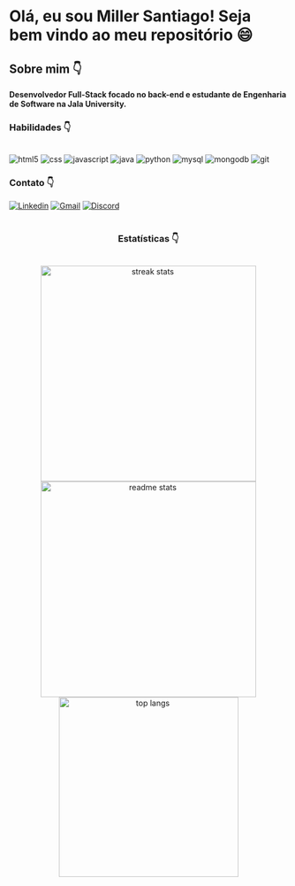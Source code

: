 
#  Olá, eu sou Miller Santiago! Seja bem vindo ao meu repositório 😄

## Sobre mim 👇
 
<strong>Desenvolvedor Full-Stack focado no back-end e estudante de Engenharia de Software na Jala University.</strong>

### Habilidades 👇

<div style="display= inline_block"><br>
<img alt="html5" src="https://img.shields.io/badge/HTML5-E34F26?style=for-the-badge&logo=html5&logoColor=white">
<img alt="css" src="https://img.shields.io/badge/CSS3-1572B6?style=for-the-badge&logo=css3&logoColor=white">
<img alt="javascript" src="https://img.shields.io/badge/JavaScript-F7DF1E?style=for-the-badge&logo=javascript&logoColor=black">
<img alt="java" src="https://img.shields.io/badge/Java-ED8B00?style=for-the-badge&logo=openjdk&logoColor=white">
<img alt="python" src="https://img.shields.io/badge/python-3670A0?style=for-the-badge&logo=python&logoColor=ffdd54">
<img alt="mysql" src="https://shields.io/badge/MySQL-lightgrey?logo=mysql&style=plastic&logoColor=white&labelColor=blue">
<img alt="mongodb" src="https://img.shields.io/badge/-MongoDB-4DB33D?style=flat&logo=mongodb&logoColor=FFFFFF">
<img alt="git" src="https://img.shields.io/badge/Git-E34F26?logo=git&logoColor=white&style=for-the-badge>">
</div>


### Contato 👇

[![Linkedin](https://img.shields.io/badge/LinkedIn-0077B5?style=for-the-badge&logo=linkedin&logoColor=white)](https://www.linkedin.com/in/miller-santiago-799bb3150/)
[![Gmail](https://img.shields.io/badge/Gmail-D14836?style=for-the-badge&logo=gmail&logoColor=white)](https://mail.google.com/mail/u/0/?tab=rm&ogbl#inbox)
[![Discord](https://img.shields.io/badge/Discord-5865F2?logo=discord&logoColor=white&style=for-the-badge)](Discordapp.com/users/400477233913004032)
<br><br>


<h3 align="center">Estatísticas 👇</h3>
<br>
<div align=center>
  <img width=390 src="https://streak-stats.demolab.com/?user=miller110&count_private=true&theme=react&border_radius=10" alt="streak stats"/>
  <img width=390 src="https://github-readme-stats.vercel.app/api?username=miller110&count_private=true&show_icons=true&theme=react&rank_icon=github&border_radius=10" alt="readme stats" />
  <br/>
  <img width=325 align="center" src="https://github-readme-stats.vercel.app/api/top-langs/?username=miller110&hide=HTML&langs_count=8&layout=compact&theme=react&border_radius=10&size_weight=0.5&count_weight=0.5&exclude_repo=github-readme-stats" alt="top langs" />
</div>



